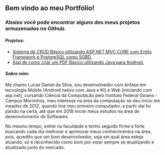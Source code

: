 ## Bem vindo ao meu Portfólio!
### Abaixo você pode encontrar alguns dos meus projetos armazenados no Github.

#### _Projetos_:
* [Sistema de CRUD Básico utilizando ASP.NET MVC CORE com Entity Framework e PostgreSQL como SGBD.](https://github.com/LukeDaniel16/RSistemasCRUDCompleto)
* [App de como criar um PDF Básico utilizando Java para Android.](https://github.com/LukeDaniel16/CreatePDFwithJavaOnAndroidStudio)

#### _Sobre mim:_ 
Me chamo Lucas Daniel da Silva, sou desenvolvedor com ênfase em tecnologia Mobile (Android nativo com Java e Kt) e Web (iniciando com asp.net), cursando Ciência da Computação pelo Instituto Federal Goiano - Campus Morrinhos, meu interesse na área da computação se deu início em meados de 2012, quando tive meu primeiro computador, a partir daí foi paixão na certa, até que em 2018 iniciei meus estudos na área de desenvolvmento de Softwares.

No mesmo tempo, entrei na faculdade e tenho seguido firme e forte buscando cada dia melhorar e aprimorar meus conhecimentos na área, pois, acredito que um bom desenvolvedor, seja em qual área esteja atuando, só é reconhecido como _bom_ por estar sempre se atualizando e atualizado junto do mercado.


